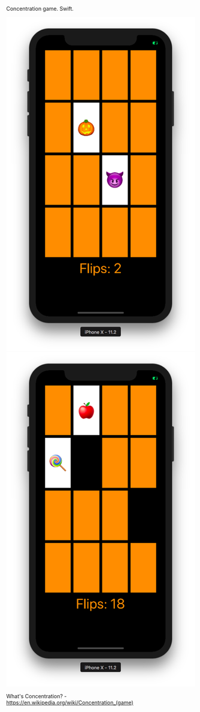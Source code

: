 Concentration game. Swift. 

![Alt text](screenShot1.png?raw=true "ScreenShot")
![Alt text](screenShot2.png?raw=true "ScreenShot")



What's Concentration? - https://en.wikipedia.org/wiki/Concentration_(game)
